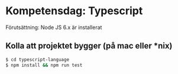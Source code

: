 Kompetensdag: Typescript
========================

Förutsättning: Node JS 6.x är installerat

Kolla att projektet bygger (på mac eller *nix)
----------------------------------------------

```bash
$ cd typescript-language
$ npm install && npm run test
```
